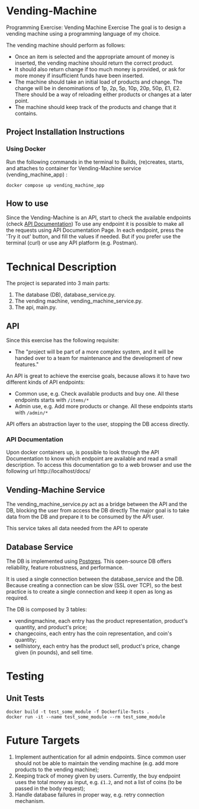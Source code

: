# Vending-Machine
Programming Exercise: Vending Machine Exercise 
The goal is to design a vending machine using a programming language of my choice.

The vending machine should perform as follows:

- Once an item is selected and the appropriate amount of money is inserted, the vending machine should return the correct product. 
- It should also return change if too much money is provided, or ask for more money if insufficient funds have been inserted. 
- The machine should take an initial load of products and change. The change will be in denominations of 1p, 2p, 5p, 10p, 20p, 50p, £1, £2. There should be a way of reloading either products or changes at a later point.
- The machine should keep track of the products and change that it contains.

## Project Installation Instructions

### Using Docker
Run the following commands in the terminal to Builds, (re)creates, starts, and attaches to container for Vending-Machine service (vending_machine_app) :
```
docker compose up vending_machine_app
```

## How to use
Since the Vending-Machine is an API, start to check the available endpoints (check [API Documentation](#api-documentation))
To use any endpoint it is possible to make all the requests using API Documentation Page. In each endpoint, press the 'Try it out' button, and fill the values if needed.
But if you prefer use the terminal (curl) or use any API platform (e.g. Postman).

# Technical Description
The project is separated into 3 main parts:

1. The database (DB), database_service.py.
2. The vending machine, vending_machine_service.py.
3. The api, main.py.

## API
Since this exercise has the following requisite:
- The "project will be part of a more complex system, and it will be handed over to a team for maintenance and the development of new features."

An API is great to achieve the exercise goals, because allows it to have two different kinds of API endpoints:
- Common use, e.g. Check available products and buy one. All these endpoints starts with `/items/*`
- Admin use, e.g. Add more products or change. All these endpoints starts with `/admin/*`

API offers an abstraction layer to the user, stopping the DB access directly.

### API Documentation
Upon docker containers up, is possible to look through the API Documentation to know which endpoint are available and read a small description.
To access this documentation go to a web browser and use the following url http://localhost/docs/

## Vending-Machine Service
The vending_machine_service.py act as a bridge between the API and the DB, blocking the user from access the DB directly
The major goal is to take data from the DB and prepare it to be consumed by the API user.

This service takes all data needed from the API to operate

## Database Service
The DB is implemented using [Postgres](https://www.postgresql.org/). 
This open-source DB offers reliability, feature robustness, and performance.

It is used a single connection between the database_service and the DB. 
Because creating a connection can be slow (SSL over TCP), so the best practice is to create a single connection and keep it open as long as required.

The DB is composed by 3 tables:
- vendingmachine, each entry has the product representation, product's quantity, and product's price;
- changecoins, each entry has the coin representation, and coin's quantity;
- sellhistory, each entry has the product sell, product's price, change given (in pounds), and sell time.

# Testing

## Unit Tests
```
docker build -t test_some_module -f Dockerfile-Tests .
docker run -it --name test_some_module --rm test_some_module
```

# Future Targets
1. Implement authentication for all admin endpoints. Since common user should not be able to maintain the vending machine (e.g. add more products to the vending machine);
2. Keeping track of money given by users. Currently, the buy endpoint uses the total money as input, e.g. `£1.2`, and not a list of coins (to be passed in the body request);
3. Handle database failures in proper way, e.g. retry connection mechanism.
